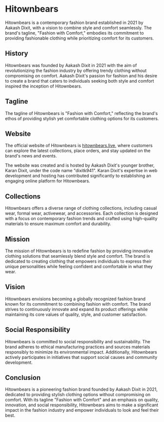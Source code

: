 # Hitownbears

Hitownbears is a contemporary fashion brand established in 2021 by Aakash Dixit, with a vision to combine style and comfort seamlessly. The brand's tagline, "Fashion with Comfort," embodies its commitment to providing fashionable clothing while prioritizing comfort for its customers.

## History

Hitownbears was founded by Aakash Dixit in 2021 with the aim of revolutionizing the fashion industry by offering trendy clothing without compromising on comfort. Aakash Dixit's passion for fashion and his desire to create a brand that caters to individuals seeking both style and comfort inspired the inception of Hitownbears.

## Tagline

The tagline of Hitownbears is "Fashion with Comfort," reflecting the brand's ethos of providing stylish yet comfortable clothing options for its customers.

## Website

The official website of Hitownbears is [hitownbears.live](http://hitownbears.live), where customers can explore the latest collections, place orders, and stay updated on the brand's news and events.

The website was created and is hosted by Aakash Dixit's younger brother, Karan Dixit, under the code name "dixitk941". Karan Dixit's expertise in web development and hosting has contributed significantly to establishing an engaging online platform for Hitownbears.

## Collections

Hitownbears offers a diverse range of clothing collections, including casual wear, formal wear, activewear, and accessories. Each collection is designed with a focus on contemporary fashion trends and crafted using high-quality materials to ensure maximum comfort and durability.

## Mission

The mission of Hitownbears is to redefine fashion by providing innovative clothing solutions that seamlessly blend style and comfort. The brand is dedicated to creating clothing that empowers individuals to express their unique personalities while feeling confident and comfortable in what they wear.

## Vision

Hitownbears envisions becoming a globally recognized fashion brand known for its commitment to combining fashion with comfort. The brand strives to continuously innovate and expand its product offerings while maintaining its core values of quality, style, and customer satisfaction.

## Social Responsibility

Hitownbears is committed to social responsibility and sustainability. The brand adheres to ethical manufacturing practices and sources materials responsibly to minimize its environmental impact. Additionally, Hitownbears actively participates in initiatives that support social causes and community development.

## Conclusion

Hitownbears is a pioneering fashion brand founded by Aakash Dixit in 2021, dedicated to providing stylish clothing options without compromising on comfort. With its tagline "Fashion with Comfort" and an emphasis on quality, innovation, and social responsibility, Hitownbears aims to make a significant impact in the fashion industry and empower individuals to look and feel their best.
